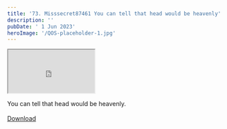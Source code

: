 ```yaml
---
title: '73. Misssecret87461 You can tell that head would be heavenly'
description: ''
pubDate: ' 1 Jun 2023'
heroImage: '/QOS-placeholder-1.jpg'
---
```

<iframe src="https://drive.google.com/file/d/1m7_d-4b6ZC9elQh8Fb_Lnnbd213_SXSz/preview" width="200" height="100" allow="autoplay" allowfullscreen="allowfullscreen"></iframe>

You can tell that head would be heavenly.
<br>
<br>
<a class="read_more" href="https://drive.google.com/file/d/1m7_d-4b6ZC9elQh8Fb_Lnnbd213_SXSz/view?usp=sharing">Download</a>